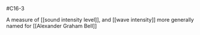 #C16-3 

A measure of [[sound intensity level]], and [[wave intensity]] more generally named for [[Alexander Graham Bell]]